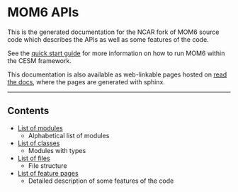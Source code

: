 # MOM6 APIs

This is the generated documentation for the NCAR fork of MOM6 source code which describes the APIs as well as some features of the code.

See the [quick start guide](https://github.com/ESCOMP/MOM_interface/wiki/Quick-Start) for more information on how to run MOM6 within the CESM framework.

This documentation is also available as web-linkable pages hosted on [read the docs](http://mom6ncar.readthedocs.io/), where the pages are generated with sphinx.

***

## Contents

- [List of modules](namespaces.html)
   - Alphabetical list of modules
- [List of classes](annotated.html)
   - Modules with types
- [List of files](files.html)
   - File structure
- [List of feature pages](pages.html)
   - Detailed description of some features of the code
